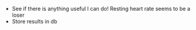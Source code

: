 
* See if there is anything useful I can do!  Resting heart rate seems to be a loser
* Store results in db
